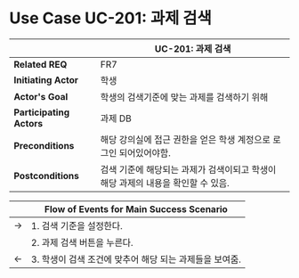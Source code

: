 # Use Case UC-201: 과제 검색

|                          | UC-201: 과제 검색                                            |
| ------------------------ | ------------------------------------------------------------ |
| __Related REQ__          | FR7                                             |
| __Initiating Actor__     | 학생                                                       |
| __Actor's Goal__         | 학생의 검색기준에 맞는 과제를 검색하기 위해 |
| __Participating Actors__ | 과제 DB                     |
| __Preconditions__        | 해당 강의실에 접근 권한을 얻은 학생 계정으로 로그인 되어있어야함.    |
| __Postconditions__       | 검색 기준에 해당되는 과제가 검색이되고 학생이 해당 과제의 내용을 확인할 수 있음. |

|      | Flow of Events for Main Success Scenario                     |
| ---- | ------------------------------------------------------------ |
| ->   | 1. 검색 기준을 설정한다.                    |
|      | 2. 과제 검색 버튼을 누른다.             |
| <-   | 3. 학생이 검색 조건에 맞추어 해당 되는 과제들을 보여줌.  |

